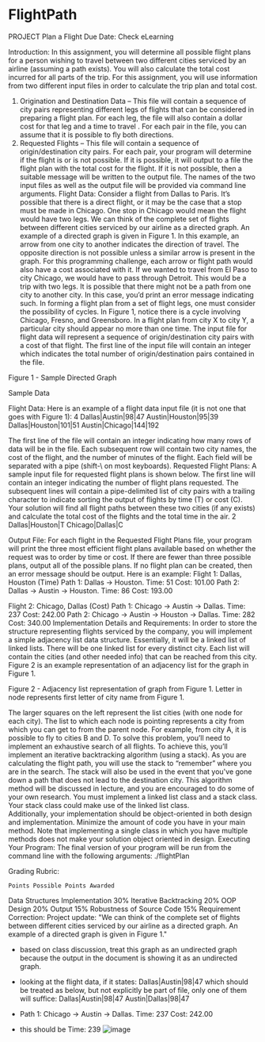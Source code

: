 # FlightPath
PROJECT	Plan a Flight 
Due Date: Check eLearning	

Introduction:
In this assignment, you will determine all possible flight plans for a person wishing to travel between two different cities serviced by an airline (assuming a path exists). You will also calculate the total cost incurred for all parts of the trip. For this assignment, you will use information from two different input files in order to calculate the trip plan and total cost. 
1.	Origination and Destination Data – This file will contain a sequence of city pairs representing different legs of flights that can be considered in preparing a flight plan. For each leg, the file will also contain a dollar cost for that leg and a time to travel . For each pair in the file, you can assume that it is possible to fly both directions. 
2.	Requested Flights – This file will contain a sequence of origin/destination city pairs. For each pair, your program will determine if the flight is or is not possible. If it is possible, it will output to a file the flight plan with the total cost for the flight. If it is not possible, then a suitable message will be written to the output file. 
The names of the two input files as well as the output file will be provided via command line arguments.
Flight Data:
Consider a flight from Dallas to Paris. It’s possible that there is a direct flight, or it may be the case that a stop must be made in Chicago. One stop in Chicago would mean the flight would have two legs. We can think of the complete set of flights between different cities serviced by our airline as a directed graph. An example of a directed graph is given in Figure 1.
In this example, an arrow from one city to another indicates the direction of travel. The opposite direction is not possible unless a similar arrow is present in the graph. For this programming challenge, each arrow or flight path would also have a cost associated with it. If we wanted to travel from El Paso to city Chicago, we would have to pass through Detroit. This would be a trip with two legs. It is possible that there might not be a path from one city to another city.  In this case, you’d print an error message indicating such. 
In forming a flight plan from a set of flight legs, one must consider the possibility of cycles. In Figure 1, notice there is a cycle involving Chicago, Fresno, and Greensboro. In a flight plan from city X to city Y, a particular city should appear no more than one time. 
The input file for flight data will represent a sequence of origin/destination city pairs with a cost of that flight. The first line of the input file will contain an integer which indicates the total number of origin/destination pairs contained in the file. 
 
Figure 1 - Sample Directed Graph

Sample Data

Flight Data:
Here is an example of a flight data input file (it is not one that goes with Figure 1):
4
Dallas|Austin|98|47
Austin|Houston|95|39
Dallas|Houston|101|51
Austin|Chicago|144|192

The first line of the file will contain an integer indicating how many rows of data will be in the file.  Each subsequent row will contain two city names, the cost of the flight, and the number of minutes of the flight.  Each field will be separated with a pipe (shift-\ on most keyboards). 
Requested Flight Plans:
A sample input file for requested flight plans is shown below.  The first line will contain an integer indicating the number of flight plans requested.  The subsequent lines will contain a pipe-delimited list of city pairs with a trailing character to indicate sorting the output of flights by time (T) or cost (C).  Your solution will find all flight paths between these two cities (if any exists) and calculate the total cost of the flights and the total time in the air. 
2
Dallas|Houston|T
Chicago|Dallas|C





Output File:
For each flight in the Requested Flight Plans file, your program will print the three most efficient flight plans available based on whether the request was to order by time or cost.  If there are fewer than three possible plans, output all of the possible plans.  If no flight plan can be created, then an error message should be output. Here is an example:
Flight 1: Dallas, Houston (Time)
Path 1: Dallas -> Houston. Time: 51 Cost: 101.00
Path 2: Dallas -> Austin -> Houston. Time: 86 Cost: 193.00

Flight 2: Chicago, Dallas (Cost)
Path 1: Chicago -> Austin -> Dallas. Time: 237 Cost: 242.00
Path 2: Chicago -> Austin -> Houston -> Dallas. Time: 282 Cost: 340.00
Implementation Details and Requirements:
In order to store the structure representing flights serviced by the company, you will implement a simple adjacency list data structure. Essentially, it will be a linked list of linked lists. There will be one linked list for every distinct city. Each list will contain the cities (and other needed info) that can be reached from this city. Figure 2 is an example representation of an adjacency list for the graph in Figure 1. 

 
Figure 2 - Adjacency list representation of graph from Figure 1.  Letter in node represents first letter of city name from Figure 1. 

The larger squares on the left represent the list cities (with one node for each city). The list to which each node is pointing represents a city from which you can get to from the parent node. For example, from city A, it is possible to fly to cities B and D. 
To solve this problem, you’ll need to implement an exhaustive search of all flights. To achieve this, you’ll implement an iterative backtracking algorithm (using a stack). As you are calculating the flight path, you will use the stack to “remember” where you are in the search. The stack will also be used in the event that you've gone down a path that does not lead to the destination city. This algorithm method will be discussed in lecture, and you are encouraged to do some of your own research. 
You  must implement a linked list class and a stack class.  Your stack class could make use of the linked list class.  
Additionally, your implementation should be object-oriented in both design and implementation.  Minimize the amount of code you have in your main method.  Note that implementing a single class in which you have multiple methods does not make your solution object oriented in design.
Executing Your Program:
The final version of your program will be run from the command line with the following arguments:
        	./flightPlan <FlightDataFile> <PathsToCalculateFile> <OutputFile>

Grading Rubric:

	Points Possible	Points Awarded
Data Structures Implementation	30%	
Iterative Backtracking	20%	
OOP Design	20%	
Output	15%	
Robustness of Source Code	15%	
Requirement Correction:
Project update:
"We can think of the complete set of flights between different cities serviced by our airline as a directed graph. An example of a directed graph is given in Figure 1." 

- based on class discussion, treat this graph as an undirected graph because the output in the document is showing it as an undirected graph. 
- looking at the flight data, if it states: Dallas|Austin|98|47 which should be treated as below, but not explicitly be part of file, only one of them will suffice:
Dallas|Austin|98|47 
Austin|Dallas|98|47 

- Path 1: Chicago -> Austin -> Dallas. Time: 237 Cost: 242.00
- this should be Time: 239
![image](https://user-images.githubusercontent.com/76090910/208780417-d955e600-fb1f-40ca-841f-a0ddb54b27cf.png)
